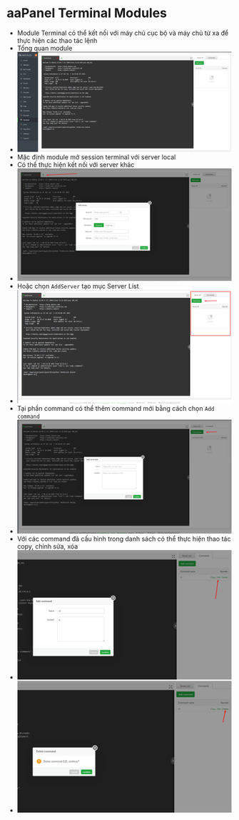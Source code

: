 # aaPanel Terminal Modules 
- Module Terminal có thể kết nối với máy chủ cục bộ và máy chủ từ xa để thực hiện các thao tác lệnh
- Tổng quan module 
- ![images](./images/aa-1089.png)
- Mặc định module mở session terminal với server local 
- Có thể thực hiện kết nối với server khác
- ![images](./images/aa-1090.png)
- Hoặc chọn `AddServer` tạo mục Server List 
- ![images](./images/aa-1092.png)
- Tại phần command có thể thêm command mới bằng cách chọn `Add command` 
- ![images](./images/aa-1093.png)
- Với các command đã cấu hình trong danh sách có thể thực hiện thao tác copy, chỉnh sửa, xóa 
- ![images](./images/aa-1094.png)
- ![images](./images/aa-1095.png)


